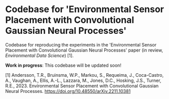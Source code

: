 # Codebase for 'Environmental Sensor Placement with Convolutional Gaussian Neural Processes'
Codebase for reproducing the experiments in the 'Environmental Sensor Placement with Convolutional Gaussian Neural Processes' paper (in review, _Environmental Data Science_) [1].

**Work in progress**: This codebase will be updated soon!



[1] Andersson, T.R., Bruinsma, W.P., Markou, S., Requeima, J., Coca-Castro, A., Vaughan, A., Ellis, A.-L., Lazzara, M., Jones, D.C., Hosking, J.S., Turner, R.E., 2023. Environmental Sensor Placement with Convolutional Gaussian Neural Processes. https://doi.org/10.48550/arXiv.2211.10381


